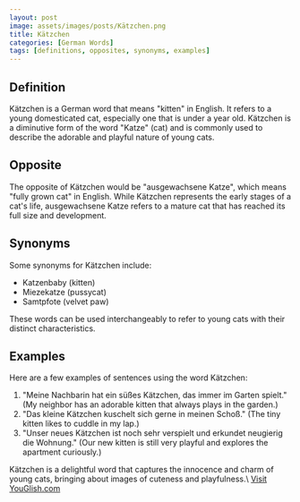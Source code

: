 ```yaml
---
layout: post
image: assets/images/posts/Kätzchen.png
title: Kätzchen
categories: [German Words]
tags: [definitions, opposites, synonyms, examples]
---
```


## Definition

Kätzchen is a German word that means "kitten" in English. It refers to a young domesticated cat, especially one that is under a year old. Kätzchen is a diminutive form of the word "Katze" (cat) and is commonly used to describe the adorable and playful nature of young cats.

## Opposite

The opposite of Kätzchen would be "ausgewachsene Katze", which means "fully grown cat" in English. While Kätzchen represents the early stages of a cat's life, ausgewachsene Katze refers to a mature cat that has reached its full size and development.

## Synonyms

Some synonyms for Kätzchen include:

- Katzenbaby (kitten)
- Miezekatze (pussycat)
- Samtpfote (velvet paw)

These words can be used interchangeably to refer to young cats with their distinct characteristics.

## Examples

Here are a few examples of sentences using the word Kätzchen:

1. "Meine Nachbarin hat ein süßes Kätzchen, das immer im Garten spielt." (My neighbor has an adorable kitten that always plays in the garden.)
2. "Das kleine Kätzchen kuschelt sich gerne in meinen Schoß." (The tiny kitten likes to cuddle in my lap.)
3. "Unser neues Kätzchen ist noch sehr verspielt und erkundet neugierig die Wohnung." (Our new kitten is still very playful and explores the apartment curiously.)

Kätzchen is a delightful word that captures the innocence and charm of young cats, bringing about images of cuteness and playfulness.\ <a id="yg-widget-0" class="youglish-widget" data-query="Kätzchen" data-lang="german" data-components="8412" data-auto-start="0" data-bkg-color="theme_light" data-title="How%20to%20pronounce%20Kätzchen%20in%20German"  rel="nofollow" href="https://youglish.com">Visit YouGlish.com</a><script async src="https://youglish.com/public/emb/widget.js" charset="utf-8"></script>